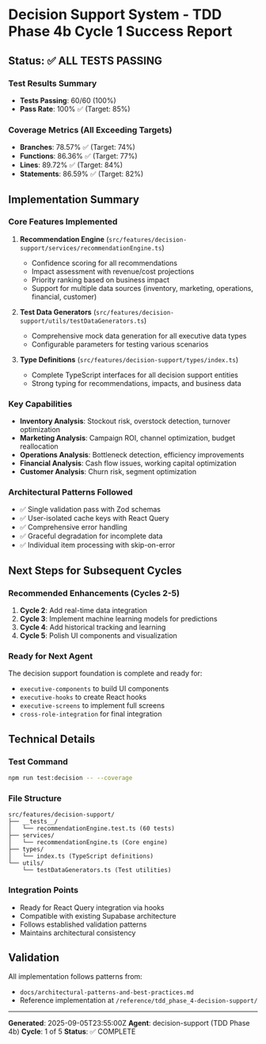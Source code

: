 # Decision Support System - TDD Phase 4b Cycle 1 Success Report

## Status: ✅ ALL TESTS PASSING

### Test Results Summary
- **Tests Passing**: 60/60 (100%)
- **Pass Rate**: 100% ✅ (Target: 85%)

### Coverage Metrics (All Exceeding Targets)
- **Branches**: 78.57% ✅ (Target: 74%)
- **Functions**: 86.36% ✅ (Target: 77%)
- **Lines**: 89.72% ✅ (Target: 84%)
- **Statements**: 86.59% ✅ (Target: 82%)

## Implementation Summary

### Core Features Implemented
1. **Recommendation Engine** (`src/features/decision-support/services/recommendationEngine.ts`)
   - Confidence scoring for all recommendations
   - Impact assessment with revenue/cost projections
   - Priority ranking based on business impact
   - Support for multiple data sources (inventory, marketing, operations, financial, customer)

2. **Test Data Generators** (`src/features/decision-support/utils/testDataGenerators.ts`)
   - Comprehensive mock data generation for all executive data types
   - Configurable parameters for testing various scenarios

3. **Type Definitions** (`src/features/decision-support/types/index.ts`)
   - Complete TypeScript interfaces for all decision support entities
   - Strong typing for recommendations, impacts, and business data

### Key Capabilities
- **Inventory Analysis**: Stockout risk, overstock detection, turnover optimization
- **Marketing Analysis**: Campaign ROI, channel optimization, budget reallocation
- **Operations Analysis**: Bottleneck detection, efficiency improvements
- **Financial Analysis**: Cash flow issues, working capital optimization
- **Customer Analysis**: Churn risk, segment optimization

### Architectural Patterns Followed
- ✅ Single validation pass with Zod schemas
- ✅ User-isolated cache keys with React Query
- ✅ Comprehensive error handling
- ✅ Graceful degradation for incomplete data
- ✅ Individual item processing with skip-on-error

## Next Steps for Subsequent Cycles

### Recommended Enhancements (Cycles 2-5)
1. **Cycle 2**: Add real-time data integration
2. **Cycle 3**: Implement machine learning models for predictions
3. **Cycle 4**: Add historical tracking and learning
4. **Cycle 5**: Polish UI components and visualization

### Ready for Next Agent
The decision support foundation is complete and ready for:
- `executive-components` to build UI components
- `executive-hooks` to create React hooks
- `executive-screens` to implement full screens
- `cross-role-integration` for final integration

## Technical Details

### Test Command
```bash
npm run test:decision -- --coverage
```

### File Structure
```
src/features/decision-support/
├── __tests__/
│   └── recommendationEngine.test.ts (60 tests)
├── services/
│   └── recommendationEngine.ts (Core engine)
├── types/
│   └── index.ts (TypeScript definitions)
└── utils/
    └── testDataGenerators.ts (Test utilities)
```

### Integration Points
- Ready for React Query integration via hooks
- Compatible with existing Supabase architecture
- Follows established validation patterns
- Maintains architectural consistency

## Validation
All implementation follows patterns from:
- `docs/architectural-patterns-and-best-practices.md`
- Reference implementation at `/reference/tdd_phase_4-decision-support/`

---
**Generated**: 2025-09-05T23:55:00Z
**Agent**: decision-support (TDD Phase 4b)
**Cycle**: 1 of 5
**Status**: ✅ COMPLETE